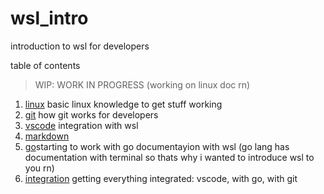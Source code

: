 # wsl_intro
introduction to wsl for developers

table of contents

> WIP: WORK IN PROGRESS (working on linux doc rn)
1. [linux](linux.md) basic linux knowledge to get stuff working
2. [git](git.md) how git works for developers
3. [vscode](vscode.md) integration with wsl
4. [markdown](markdown.md)
5. [go](go.md)starting to work with go documentayion with wsl (go lang has documentation with terminal so thats why i wanted to introduce wsl to you rn)
6. [integration](integration.md) getting everything integrated: vscode, with go, with git 

